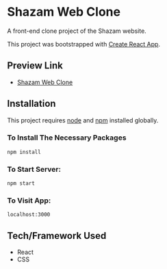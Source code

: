 # Shazam Web Clone

A front-end clone project of the Shazam website. 

This project was bootstrapped with [Create React App](https://github.com/facebook/create-react-app).


## Preview Link
- [Shazam Web Clone]()


## Installation
This project requires [node](http://nodejs.org) and [npm](https://npmjs.com) installed globally.

### To Install The Necessary Packages

`npm install`

### To Start Server:

`npm start`

### To Visit App:

`localhost:3000`


## Tech/Framework Used
* React
* CSS